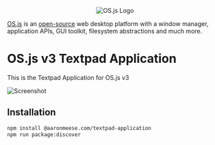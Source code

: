 <p align="center">
  <img alt="OS.js Logo" src="https://raw.githubusercontent.com/os-js/gfx/master/logo-big.png" />
</p>

[OS.js](https://www.os-js.org/) is an [open-source](https://raw.githubusercontent.com/os-js/OS.js/master/LICENSE) web desktop platform with a window manager, application APIs, GUI toolkit, filesystem abstractions and much more.

# OS.js v3 Textpad Application

This is the Textpad Application for OS.js v3

![Screenshot](https://raw.githubusercontent.com/os-js/osjs-textpad-application/master/screenshot.png)

## Installation

```bash
npm install @aaronmeese.com/textpad-application
npm run package:discover
```
